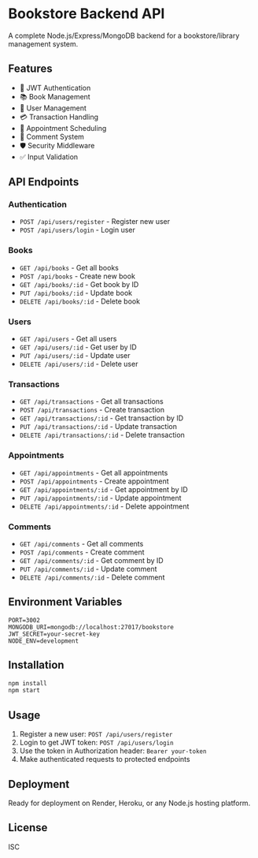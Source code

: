 # Bookstore Backend API

A complete Node.js/Express/MongoDB backend for a bookstore/library management system.

## Features

- 🔐 JWT Authentication
- 📚 Book Management
- 👥 User Management
- 💳 Transaction Handling
- 📅 Appointment Scheduling
- 💬 Comment System
- 🛡️ Security Middleware
- ✅ Input Validation

## API Endpoints

### Authentication
- `POST /api/users/register` - Register new user
- `POST /api/users/login` - Login user

### Books
- `GET /api/books` - Get all books
- `POST /api/books` - Create new book
- `GET /api/books/:id` - Get book by ID
- `PUT /api/books/:id` - Update book
- `DELETE /api/books/:id` - Delete book

### Users
- `GET /api/users` - Get all users
- `GET /api/users/:id` - Get user by ID
- `PUT /api/users/:id` - Update user
- `DELETE /api/users/:id` - Delete user

### Transactions
- `GET /api/transactions` - Get all transactions
- `POST /api/transactions` - Create transaction
- `GET /api/transactions/:id` - Get transaction by ID
- `PUT /api/transactions/:id` - Update transaction
- `DELETE /api/transactions/:id` - Delete transaction

### Appointments
- `GET /api/appointments` - Get all appointments
- `POST /api/appointments` - Create appointment
- `GET /api/appointments/:id` - Get appointment by ID
- `PUT /api/appointments/:id` - Update appointment
- `DELETE /api/appointments/:id` - Delete appointment

### Comments
- `GET /api/comments` - Get all comments
- `POST /api/comments` - Create comment
- `GET /api/comments/:id` - Get comment by ID
- `PUT /api/comments/:id` - Update comment
- `DELETE /api/comments/:id` - Delete comment

## Environment Variables

```env
PORT=3002
MONGODB_URI=mongodb://localhost:27017/bookstore
JWT_SECRET=your-secret-key
NODE_ENV=development
```

## Installation

```bash
npm install
npm start
```

## Usage

1. Register a new user: `POST /api/users/register`
2. Login to get JWT token: `POST /api/users/login`
3. Use the token in Authorization header: `Bearer your-token`
4. Make authenticated requests to protected endpoints

## Deployment

Ready for deployment on Render, Heroku, or any Node.js hosting platform.

## License

ISC

